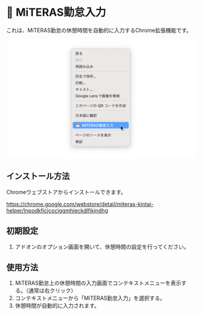 # 🚀 MiTERAS勤怠入力

これは、MiTERAS勤怠の休憩時間を自動的に入力するChrome拡張機能です。

![Screenshot](./screenshots/1280x800.png)

## インストール方法

Chromeウェブストアからインストールできます。

<https://chrome.google.com/webstore/detail/miteras-kintai-helper/lnpodkficjcocjggmhjeckdlfjkjndhg>

## 初期設定

1. アドオンのオプション画面を開いて、休憩時間の設定を行ってください。

## 使用方法

1. MiTERAS勤怠上の休憩時間の入力画面でコンテキストメニューを表示する。（通常は右クリック）
1. コンテキストメニューから「MiTERAS勤怠入力」を選択する。
1. 休憩時間が自動的に入力されます。
